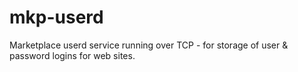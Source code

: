 mkp-userd
=========

Marketplace userd service running over TCP - for storage of user &amp; password logins for web sites.
